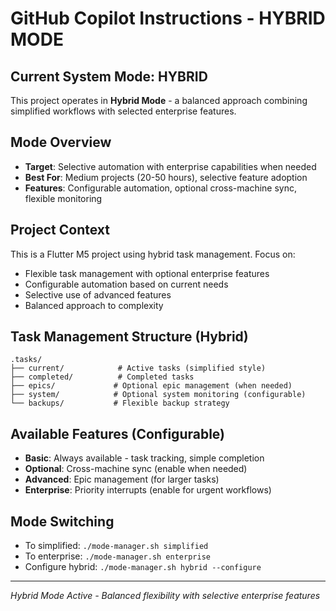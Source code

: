 # GitHub Copilot Instructions - HYBRID MODE

## Current System Mode: HYBRID
This project operates in **Hybrid Mode** - a balanced approach combining simplified workflows with selected enterprise features.

## Mode Overview
- **Target**: Selective automation with enterprise capabilities when needed
- **Best For**: Medium projects (20-50 hours), selective feature adoption
- **Features**: Configurable automation, optional cross-machine sync, flexible monitoring

## Project Context
This is a Flutter M5 project using hybrid task management. Focus on:
- Flexible task management with optional enterprise features
- Configurable automation based on current needs
- Selective use of advanced features
- Balanced approach to complexity

## Task Management Structure (Hybrid)
```
.tasks/
├── current/            # Active tasks (simplified style)
├── completed/          # Completed tasks
├── epics/             # Optional epic management (when needed)
├── system/            # Optional system monitoring (configurable)
└── backups/           # Flexible backup strategy
```

## Available Features (Configurable)
- **Basic**: Always available - task tracking, simple completion
- **Optional**: Cross-machine sync (enable when needed)
- **Advanced**: Epic management (for larger tasks)
- **Enterprise**: Priority interrupts (enable for urgent workflows)

## Mode Switching
- To simplified: `./mode-manager.sh simplified`
- To enterprise: `./mode-manager.sh enterprise`
- Configure hybrid: `./mode-manager.sh hybrid --configure`

---
*Hybrid Mode Active - Balanced flexibility with selective enterprise features*
